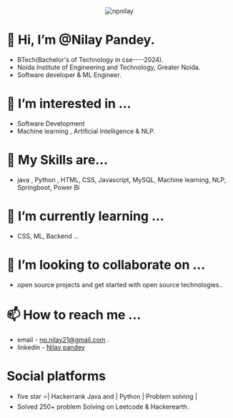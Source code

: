 <p align="center"> <img src="https://komarev.com/ghpvc/?username=npilay&label=Profile%20views&color=0e75b6&style=flat" alt="npnilay" /> </p>

# 👋 Hi, I’m @Nilay Pandey. 
 -  BTech(Bachelor's of Technology in cse----2024).
 - Noida Institute of Engineering and Technology, Greater Noida.
 - Software developer & ML Engineer.
# 👀 I’m interested in ... 
 - Software Development 
 - Machine learning , Artificial Intelligence & NLP.
# 🌱 My Skills are...
  - java , Python , HTML, CSS, Javascript, MySQL, Machine learning, NLP,  Springboot, Power Bi
# 🌱 I’m currently learning ... 
 - CSS, ML, Backend ...  
# 💞️ I’m looking to collaborate on ... 
 - open source projects and get started with open source technologies..
# 📫 How to reach me ... 
 - email - np.nilay21@gmail.com .
 - linkedin - [Nilay pandey](https://www.linkedin.com/in/nilay-pandey-8a59491a4)
# Social platforms
 -  five star ⭐| Hackerrank Java and | Python | Problem solving |
 -  Solved 250+ problem Solving on Leetcode & Hackerearth.
